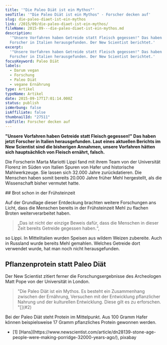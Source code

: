 ```yaml
---
title: '"Die Paleo Diät ist ein Mythos"'
seoTitle: '"Die Paleo Diät ist ein Mythos" - Forscher decken auf'
slug: die-paleo-diaet-ist-ein-mythos
link: /2015/09/die-paleo-diaet-ist-ein-mythos/
fileName: 2015-09---die-paleo-diaet-ist-ein-mythos.md
description:
  '"Unsere Vorfahren haben Getreide statt Fleisch gegessen!" Das haben jetzt
  Forscher in Italien herausgefunden. Der New Scientist berichtet.'
excerpt:
  '"Unsere Vorfahren haben Getreide statt Fleisch gegessen!" Das haben jetzt
  Forscher in Italien herausgefunden. Der New Scientist berichtet.'
focusKeyword: Paleo Diät
labels:
  - Darum vegan
  - Forschung
  - Paleo Diät
  - vegane Ernährung
type: Artikel
typeName: Artikel
date: 2015-09-17T17:01:14.000Z
status: publish
isWerbung: false
isAffiliate: false
thumbnailId: "27511"
subTitle: Forscher decken auf
---
```


<strong>"Unsere Vorfahren haben Getreide statt Fleisch gegessen!" Das haben
jetzt Forscher in Italien herausgefunden. Laut eines aktuellen Berichts im New
Scientist [](#1) sind die bisherigen Annahmen, unsere Vorfahren hätten sich
hauptsächlich von Fleisch ernährt, falsch. </strong><p class="p3">Die Forscherin
Marta Mariotti Lippi fand mit ihrem Team von der Universität Florenz im Süden
von Italien Spuren von Hafer und historische Mahlwerkzeuge. Sie lassen sich
32.000 Jahre zurückdatieren. Die Menschen haben somit bereits 20.000 Jahre
früher Mehl hergestellt, als die Wissenschaft bisher vermutet hatte.</p>## Brot
schon in der Frühsteinzeit

Auf der Grundlage dieser Entdeckung brachten weitere Forschungen ans Licht, dass
die Menschen bereits in der Frühsteinzeit Mehl zu flachen Broten
weiterverarbeitet haben.

<blockquote>„Das ist nicht der einzige Beweis dafür, dass die Menschen in dieser Zeit bereits Getreide gegessen haben.“,</blockquote>

so Lippi. In Mittelitalien wurden Speisen aus wildem Weizen zubereite. Auch in
Russland wurde bereits Mehl gemahlen. Welches Getreide dort verwendet wurde, hat
man noch nicht herausgefunden.

## Pflanzenprotein statt Paleo Diät

Der New Scientist zitiert ferner die Forschungsergebnisse des Archeologen Matt
Pope von der Universität in London.

<blockquote>"Die Paleo Diät ist ein Mythos. Es besteht ein Zusammenhang zwischen der Ernährung, Versuchen mit der Entwicklung pflanzlicher Nahrung und der kulturellen Entwicklung. Diese gilt es zu erforschen. "[](#2) </blockquote>

Bei der Paleo Diät steht Protein im Mittelpunkt. Aus 100 Gramm Hafer können
beispielsweise 17 Gramm pflanzliches Protein gewonnen werden.

<ul><li id="1">[1]  [Hans](https://www.newscientist.com/article/dn28139-stone-age-people-were-making-porridge-32000-years-ago/),  pixabay</p>
